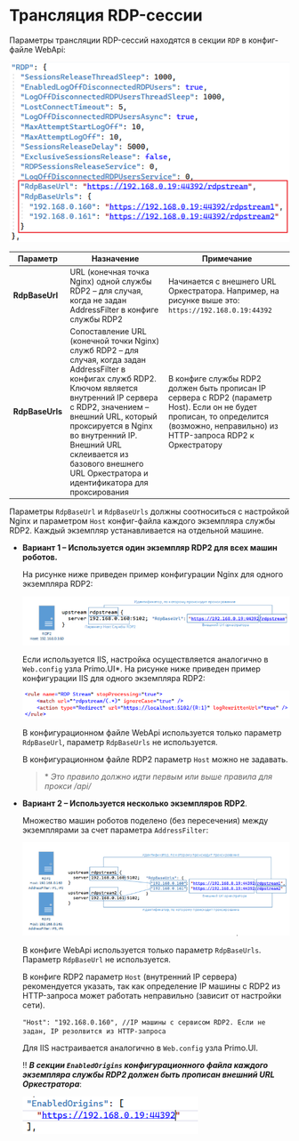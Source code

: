 # Трансляция RDP-сессии  

Параметры трансляции RDP-сессий находятся в секции `RDP` в конфиг-файле WebApi:

![](../resources/fine-tuning/broadcast-rdp-session.png)

| Параметр            | Назначение           | Примечание         | 
| ------------------- | -------------------- | ------------------ |
| **RdpBaseUrl**      | URL (конечная точка Nginx) одной службы RDP2 – для случая, когда не задан AddressFilter в конфиге службы RDP2 | Начинается с внешнего URL Оркестратора. Например, на рисунке выше это: `https://192.168.0.19:44392` |
| **RdpBaseUrls**     | Сопоставление URL (конечной точки Nginx) служб RDP2 – для случая, когда задан AddressFilter в конфигах служб RDP2. Ключом является внутренний IP сервера с RDP2, значением – внешний URL, который проксируется в Nginx во внутренний IP. Внешний URL склеивается из базового внешнего URL Оркестратора и идентификатора для проксирования | В конфиге службы RDP2 должен быть прописан IP сервера с RDP2 (параметр Host). Если он не будет прописан, то определится (возможно, неправильно) из HTTP-запроса RDP2 к Оркестратору |


Параметры `RdpBaseUrl` и `RdpBaseUrls` должны соотноситься с настройкой Nginx и параметром `Host` конфиг-файла каждого экземпляра службы RDP2. Каждый экземпляр устанавливается на отдельной машине.

* **Вариант 1 – Используется один экземпляр RDP2 для всех машин роботов.**

  На рисунке ниже приведен пример конфигурации Nginx для одного экземпляра RDP2:

  ![](../resources/fine-tuning/config-nginx-for-1-instance-rdp2.png)

  Если используется IIS, настройка осуществляется аналогично в `Web.config` узла Primo.UI\*. На рисунке ниже приведен пример конфигурации IIS для одного экземпляра RDP2:

  ![](../resources/fine-tuning/config-iis-for-1-instance-rdp2.png)

  В конфигурационном файле WebApi используется только параметр `RdpBaseUrl`, параметр `RdpBaseUrls` не используется.

  В конфигурационном файле RDP2 параметр `Host` можно не задавать.


  > \* *Это правило должно идти первым или выше правила для прокси /api/*


* **Вариант 2 – Используется несколько экземпляров RDP2**.

  Множество машин роботов поделено (без пересечения) между экземплярами за счет параметра `AddressFilter`:

  ![](../resources/fine-tuning/config-for-some-instance-rdp2.png)

  В конфиге WebApi используется только параметр `RdpBaseUrls`. Параметр `RdpBaseUrl` не используется. 

  В конфиге RDP2 параметр `Host` (внутренний IP сервера) рекомендуется указать, так как определение IP машины с RDP2 из HTTP-запроса может работать неправильно (зависит от настройки сети).
   ```
  "Host": "192.168.0.160", //IP машины с сервисом RDP2. Если не задан, IP резолвится из HTTP-запроса
  ```

  Для IIS настраивается аналогично в `Web.config` узла Primo.UI. 
 
  :bangbang: ***В секции `EnabledOrigins` конфигурационного файла каждого экземпляра службы RDP2 должен быть прописан внешний URL Оркестратора***:

  ![](../resources/fine-tuning/enabledorigins-in-config-rdp2.png)


